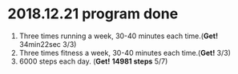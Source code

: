 # 2018.12.21 program done


 
1. Three times running a week, 30-40 minutes each time.(**Get!** 34min22sec 3/3)
2. Three times fitness a week, 30-40 minutes each time.(**Get!** 3/3)
3. 6000 steps each day. (**Get!** **14981 steps** 5/7)

